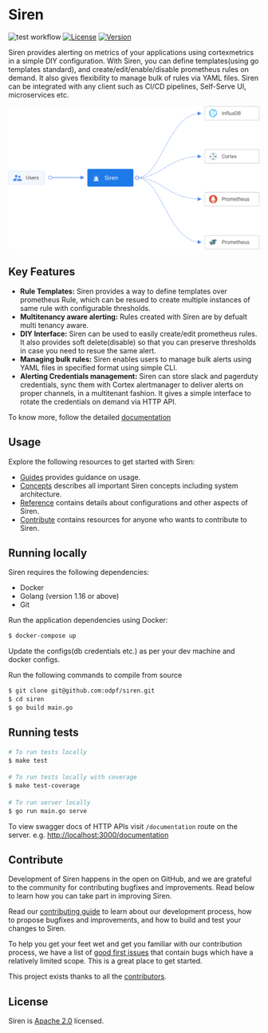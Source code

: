 # Siren

![test workflow](https://github.com/odpf/siren/actions/workflows/test.yaml/badge.svg)
[![License](https://img.shields.io/badge/License-Apache%202.0-blue.svg?logo=apache)](LICENSE)
[![Version](https://img.shields.io/github/v/release/odpf/siren?logo=semantic-release)](Version)

Siren provides alerting on metrics of your applications using cortexmetrics in a simple DIY configuration. With Siren,
you can define templates(using go templates standard), and create/edit/enable/disable prometheus rules on demand. It
also gives flexibility to manage bulk of rules via YAML files. Siren can be integrated with any client such as CI/CD
pipelines, Self-Serve UI, microservices etc.

![Siren Architecture](./docs/assets/overview.svg)

## Key Features

- **Rule Templates:** Siren provides a way to define templates over prometheus Rule, which can be resued to create
  multiple instances of same rule with configurable thresholds.
- **Multitenancy aware alerting:** Rules created with Siren are by defualt multi tenancy aware.
- **DIY Interface:** Siren can be used to easily create/edit prometheus rules. It also provides soft delete(disable)
  so that you can preserve thresholds in case you need to resue the same alert.
- **Managing bulk rules:** Siren enables users to manage bulk alerts using YAML files in specified format using simple
  CLI.
- **Alerting Credentials management:** Siren can store slack and pagerduty credentials, sync them with Cortex
  alertmanager to deliver alerts on proper channels, in a multitenant fashion. It gives a simple interface to rotate the
  credentials on demand via HTTP API.

To know more, follow the detailed [documentation](docs)

## Usage

Explore the following resources to get started with Siren:

* [Guides](docs/guides) provides guidance on usage.
* [Concepts](docs/concepts) describes all important Siren concepts including system architecture.
* [Reference](docs/reference) contains details about configurations and other aspects of Siren.
* [Contribute](docs/contribute/contribution.md) contains resources for anyone who wants to contribute to Siren.

## Running locally

Siren requires the following dependencies:

* Docker
* Golang (version 1.16 or above)
* Git

Run the application dependencies using Docker:

```sh
$ docker-compose up
```

Update the configs(db credentials etc.) as per your dev machine and docker configs.

Run the following commands to compile from source

```sh
$ git clone git@github.com:odpf/siren.git
$ cd siren
$ go build main.go
```

## Running tests
```sh
# To run tests locally
$ make test

# To run tests locally with coverage
$ make test-coverage

# To run server locally
$ go run main.go serve
```

To view swagger docs of HTTP APIs visit `/documentation` route on the server.
e.g. [http://localhost:3000/documentation](http://localhost:3000/documentation)

## Contribute

Development of Siren happens in the open on GitHub, and we are grateful to the community for contributing bugfixes and
improvements. Read below to learn how you can take part in improving Siren.

Read our [contributing guide](docs/contribute/contribution.md) to learn about our development process, how to propose
bugfixes and improvements, and how to build and test your changes to Siren.

To help you get your feet wet and get you familiar with our contribution process, we have a list of
[good first issues](https://github.com/odpf/siren/labels/good%20first%20issue) that contain bugs which have a relatively
limited scope. This is a great place to get started.

This project exists thanks to all the [contributors](https://github.com/odpf/siren/graphs/contributors).

## License

Siren is [Apache 2.0](LICENSE) licensed.
